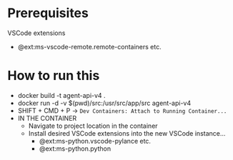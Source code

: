 # Prerequisites

VSCode extensions

- @ext:ms-vscode-remote.remote-containers etc.

# How to run this

- docker build -t agent-api-v4 .
- docker run -d -v $(pwd)/src:/usr/src/app/src agent-api-v4
- SHIFT + CMD + P -> `Dev Containers: Attach to Running Container...`
- IN THE CONTAINER
    - Navigate to project location in the container
    - Install desired VSCode extensions into the new VSCode instance...
        - @ext:ms-python.vscode-pylance etc.
        - @ext:ms-python.python
